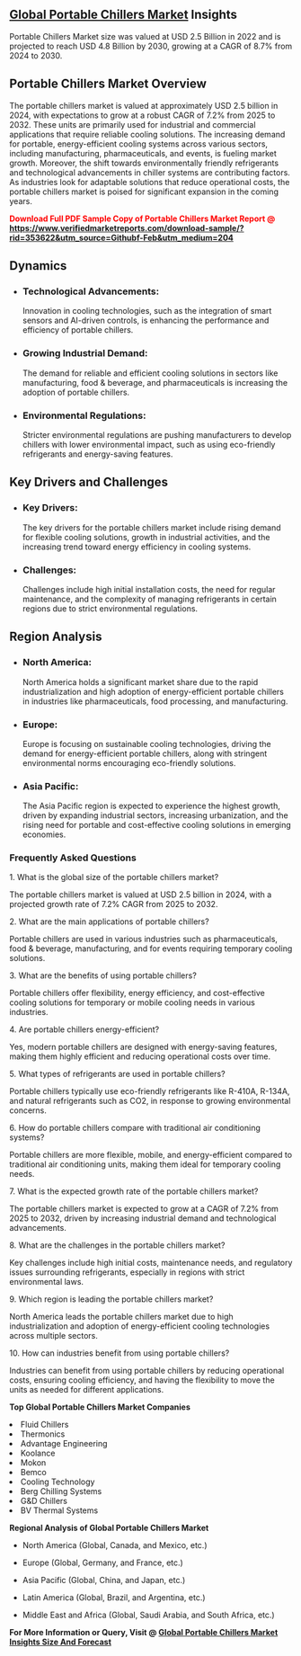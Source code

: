 <h2><a href="https://www.verifiedmarketreports.com/download-sample/?rid=353622&amp;utm_source=Githubf&amp;utm_medium=204" target="_blank">Global Portable Chillers Market</a> Insights</h2><p>Portable Chillers Market size was valued at USD 2.5 Billion in 2022 and is projected to reach USD 4.8 Billion by 2030, growing at a CAGR of 8.7% from 2024 to 2030.</p><p> <h2>Portable Chillers Market Overview</h2> <p>The portable chillers market is valued at approximately USD 2.5 billion in 2024, with expectations to grow at a robust CAGR of 7.2% from 2025 to 2032. These units are primarily used for industrial and commercial applications that require reliable cooling solutions. The increasing demand for portable, energy-efficient cooling systems across various sectors, including manufacturing, pharmaceuticals, and events, is fueling market growth. Moreover, the shift towards environmentally friendly refrigerants and technological advancements in chiller systems are contributing factors. As industries look for adaptable solutions that reduce operational costs, the portable chillers market is poised for significant expansion in the coming years. </p> <p><strong><p><span class=""><span style="color: #ff0000;"><strong>Download Full PDF Sample Copy of Portable Chillers Market Report</strong> @ </span><a href="https://www.verifiedmarketreports.com/download-sample/?rid=353622&amp;utm_source=Githubf-Feb&amp;utm_medium=204" target="_blank">https://www.verifiedmarketreports.com/download-sample/?rid=353622&amp;utm_source=Githubf-Feb&amp;utm_medium=204</a></span></p></strong></p> <h2>Dynamics</h2> <ul> <li><h3>Technological Advancements:</h3> Innovation in cooling technologies, such as the integration of smart sensors and AI-driven controls, is enhancing the performance and efficiency of portable chillers.</li> <li><h3>Growing Industrial Demand:</h3> The demand for reliable and efficient cooling solutions in sectors like manufacturing, food & beverage, and pharmaceuticals is increasing the adoption of portable chillers.</li> <li><h3>Environmental Regulations:</h3> Stricter environmental regulations are pushing manufacturers to develop chillers with lower environmental impact, such as using eco-friendly refrigerants and energy-saving features.</li> </ul> <h2>Key Drivers and Challenges</h2> <ul> <li><h3>Key Drivers:</h3> The key drivers for the portable chillers market include rising demand for flexible cooling solutions, growth in industrial activities, and the increasing trend toward energy efficiency in cooling systems.</li> <li><h3>Challenges:</h3> Challenges include high initial installation costs, the need for regular maintenance, and the complexity of managing refrigerants in certain regions due to strict environmental regulations.</li> </ul> <h2>Region Analysis</h2> <ul> <li><h3>North America:</h3> North America holds a significant market share due to the rapid industrialization and high adoption of energy-efficient portable chillers in industries like pharmaceuticals, food processing, and manufacturing.</li> <li><h3>Europe:</h3> Europe is focusing on sustainable cooling technologies, driving the demand for energy-efficient portable chillers, along with stringent environmental norms encouraging eco-friendly solutions.</li> <li><h3>Asia Pacific:</h3> The Asia Pacific region is expected to experience the highest growth, driven by expanding industrial sectors, increasing urbanization, and the rising need for portable and cost-effective cooling solutions in emerging economies.</li> </ul> <h3>Frequently Asked Questions</h3> <p>1. What is the global size of the portable chillers market?</p> <p>The portable chillers market is valued at USD 2.5 billion in 2024, with a projected growth rate of 7.2% CAGR from 2025 to 2032.</p> <p>2. What are the main applications of portable chillers?</p> <p>Portable chillers are used in various industries such as pharmaceuticals, food & beverage, manufacturing, and for events requiring temporary cooling solutions.</p> <p>3. What are the benefits of using portable chillers?</p> <p>Portable chillers offer flexibility, energy efficiency, and cost-effective cooling solutions for temporary or mobile cooling needs in various industries.</p> <p>4. Are portable chillers energy-efficient?</p> <p>Yes, modern portable chillers are designed with energy-saving features, making them highly efficient and reducing operational costs over time.</p> <p>5. What types of refrigerants are used in portable chillers?</p> <p>Portable chillers typically use eco-friendly refrigerants like R-410A, R-134A, and natural refrigerants such as CO2, in response to growing environmental concerns.</p> <p>6. How do portable chillers compare with traditional air conditioning systems?</p> <p>Portable chillers are more flexible, mobile, and energy-efficient compared to traditional air conditioning units, making them ideal for temporary cooling needs.</p> <p>7. What is the expected growth rate of the portable chillers market?</p> <p>The portable chillers market is expected to grow at a CAGR of 7.2% from 2025 to 2032, driven by increasing industrial demand and technological advancements.</p> <p>8. What are the challenges in the portable chillers market?</p> <p>Key challenges include high initial costs, maintenance needs, and regulatory issues surrounding refrigerants, especially in regions with strict environmental laws.</p> <p>9. Which region is leading the portable chillers market?</p> <p>North America leads the portable chillers market due to high industrialization and adoption of energy-efficient cooling technologies across multiple sectors.</p> <p>10. How can industries benefit from using portable chillers?</p> <p>Industries can benefit from using portable chillers by reducing operational costs, ensuring cooling efficiency, and having the flexibility to move the units as needed for different applications.</p> </p><p><strong>Top Global Portable Chillers Market Companies</strong></p><div data-test-id=""><p><li>Fluid Chillers</li><li> Thermonics</li><li> Advantage Engineering</li><li> Koolance</li><li> Mokon</li><li> Bemco</li><li> Cooling Technology</li><li> Berg Chilling Systems</li><li> G&D Chillers</li><li> BV Thermal Systems</li></p><div><strong>Regional Analysis of&nbsp;Global Portable Chillers Market</strong></div><ul><li dir="ltr"><p dir="ltr">North America&nbsp;(Global, Canada, and Mexico, etc.)</p></li><li dir="ltr"><p dir="ltr">Europe (Global, Germany, and France, etc.)</p></li><li dir="ltr"><p dir="ltr">Asia Pacific&nbsp;(Global, China, and Japan, etc.)</p></li><li dir="ltr"><p dir="ltr">Latin America&nbsp;(Global, Brazil, and Argentina, etc.)</p></li><li dir="ltr">Middle East and Africa&nbsp;(Global, Saudi Arabia, and South Africa, etc.)</li></ul><p><strong>For More Information or Query, Visit @&nbsp;</strong><strong><a href="https://www.verifiedmarketreports.com/product/portable-chillers-market/?utm_source=Githubf&amp;utm_medium=204" target="_blank">Global Portable Chillers Market Insights Size And Forecast</a></strong></p></div>

